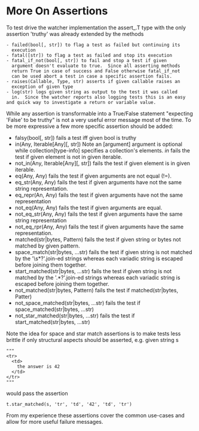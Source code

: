 # More On Assertions

To test drive the watcher implementation the assert_.T type with the
only assertion 'truthy' was already extended by the methods

    - failed(bool[, str]) to flag a test as failed but continuing its 
      execution
    - fatal([str]) to flag a test as failed and stop its execution
    - fatal_if_not(bool[, str]) to fail and stop a test if given 
      argument doesn't evaluate to true.  Since all asserting methods
      return True in case of success and False otherwise fatal_if_not
      can be used abort a test in case a specific assertion fails.
    - raises(Callable, Type, str) asserts if given callable raises an
      exception of given type
    - log(str) logs given string as output to the test it was called
      in.  Since the watcher reports also logging tests this is an easy and quick way to investigate a return or variable value.

While any assertion is transformable into a True/False statement
"expecting 'False' to be truthy" is not a very useful error message
most of the time.  To be more expressive a few more specific assertion
should be added:

- falsy(bool[, str]) fails a test iff given bool is truthy
- in(Any, Iterable[Any][, str]) Note an [argument] argument is 
  optional while collection[type-info] specifies a collection's
  elements.  *in* fails the test if given element is not in given
  iterable.
- not_in(Any, Iterable[Any][, str]) fails the test if given element
  is in given iterable.
- eq(Any, Any) fails the test if given arguments are not equal (!=).
- eq_str(Any, Any) fails the test if given arguments have not the
  same string representation.
- eq_repr(An, Any) fails the test if given arguments have not the
  same representation
- not_eq(Any, Any) fails the test if given arguments are equal.
- not_eq_str(Any, Any) fails the test if given arguments have the
  same string representation
- not_eq_rpr(Any, Any) fails the test if given arguments have the
  same representation.
- matched(str|bytes, Pattern) fails the test if given string or 
  bytes not matched by given pattern.
- space_match(str|bytes, ...str) fails the test if given string is
  not matched by the '\s*?'.join-ed strings whereas each variadic
  string is escaped before joining them together.
- start_matched(str|bytes, ...str) fails the test if given string
  is not matched by the '.*?'.join-ed strings whereas each 
  variadic string is escaped before joining them together. 
- not_matched(str|bytes, Pattern) fails the test if
  matched(str|bytes, Patter)
- not_space_matched(str|bytes, ...str) fails the test if
  space_matched(str|bytes, ...str)
- not_star_matched(str|bytes, ...str) fails the test if
  start_matched(str|bytes, ...str)

Note the idea for space and star match assertions is to make tests less
brittle if only structural aspects should be asserted, e.g. given string s

    """
    <tr>
      <td>
        the answer is 42
      </td>
    </tr>
    """

would pass the assertion

    t.star_matched(s, 'tr', 'td', '42', 'td', 'tr')

From my experience these assertions cover the common use-cases
and allow for more useful failure messages.